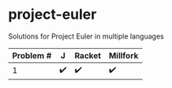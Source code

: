 # project-euler
Solutions for Project Euler in multiple languages

Problem # | J | Racket | Millfork
----|----|----|----
1 | ✔️ | ✔️ | ✔️


